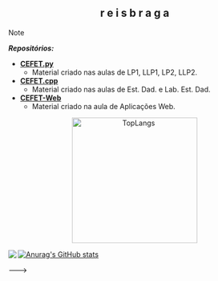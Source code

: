 <section class="titulo"> <h1  align="center"> r e i s b r a g a</h1></section>


> [!NOTE]
> <b><i>Repositórios:</i></b>
> * <b>[CEFET.py](github.com/reisbraga/CEFET.py)</b>
>   * Material criado nas aulas de LP1, LLP1, LP2, LLP2.
> * <b>[CEFET.cpp](github.com/reisbraga/CEFET.cpp)</b>
>   * Material criado nas aulas de Est. Dad. e Lab. Est. Dad.
> * <b>[CEFET-Web](github.com/reisbraga/CEFET-Web)</b>
>   * Material criado na aula de Aplicações Web.  




[//]: # (These are reference links used in the body of this note and get stripped out when the markdown processor does its job. There is no need to format nicely because it shouldn't be seen. Thanks SO - http://stackoverflow.com/questions/4823468/store-comments-in-markdown-syntax)

   [dill]: <https://github.com/joemccann/dillinger>
   [git-repo-url]: <https://github.com/joemccann/dillinger.git>
   [john gruber]: <http://daringfireball.net>
   [df1]: <http://daringfireball.net/projects/markdown/>
   [markdown-it]: <https://github.com/markdown-it/markdown-it>
   [Ace Editor]: <http://ace.ajax.org>
   [node.js]: <http://nodejs.org>
   [Twitter Bootstrap]: <http://twitter.github.com/bootstrap/>
   [jQuery]: <http://jquery.com>
   [@tjholowaychuk]: <http://twitter.com/tjholowaychuk>
   [express]: <http://expressjs.com>
   [AngularJS]: <http://angularjs.org>
   [Gulp]: <http://gulpjs.com>

   [PlDb]: <https://github.com/joemccann/dillinger/tree/master/plugins/dropbox/README.md>
   [PlGh]: <https://github.com/joemccann/dillinger/tree/master/plugins/github/README.md>
   [PlGd]: <https://github.com/joemccann/dillinger/tree/master/plugins/googledrive/README.md>
   [PlOd]: <https://github.com/joemccann/dillinger/tree/master/plugins/onedrive/README.md>
   [PlMe]: <https://github.com/joemccann/dillinger/tree/master/plugins/medium/README.md>
   [PlGa]: <https://github.com/RahulHP/dillinger/blob/master/plugins/googleanalytics/README.md>





<p align="center"> 
  <img alt="TopLangs" height="250px" src="https://github-readme-stats.vercel.app/api/top-langs/?username=reisbraga&theme=transparent&layout=compact"/>
</p>



<a href="https://github.com/anuraghazra/github-readme-stats">
  <img align="left" src="https://github-readme-stats.vercel.app/api/top-langs/?username={reisbraga}&theme={tokyonight}&layout=compact" />
</a>

[![Anurag's GitHub stats](https://github-readme-stats.vercel.app/api?username={reisbraga}&show_icons=true)](https://github.com/anuraghazra/github-readme-stats)

--->


